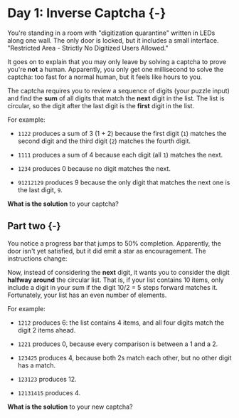 # Day 1: Inverse Captcha {-}

You're standing in a room with "digitization quarantine" written in LEDs along
one wall. The only door is locked, but it includes a small
interface. "Restricted Area - Strictly No Digitized Users Allowed."

It goes on to explain that you may only leave by solving a captcha to prove
you're **not** a human. Apparently, you only get one millisecond to solve the
captcha: too fast for a normal human, but it feels like hours to you.

The captcha requires you to review a sequence of digits (your puzzle input) and
find the **sum** of all digits that match the **next** digit in the list. The
list is circular, so the digit after the last digit is the **first** digit in
the list.

For example:

+ `1122` produces a sum of 3 (1 + 2) because the first digit (`1`) matches the
  second digit and the third digit (`2`) matches the fourth digit.

+ `1111` produces a sum of 4 because each digit (all `1`) matches the next.

+ `1234` produces 0 because no digit matches the next.

+ `91212129` produces 9 because the only digit that matches the next one is the
  last digit, `9`.

**What is the solution** to your captcha?

## Part two {-}

You notice a progress bar that jumps to 50% completion. Apparently, the door
isn't yet satisfied, but it did emit a star as encouragement. The instructions
change:

Now, instead of considering the **next** digit, it wants you to consider the digit
**halfway around** the circular list. That is, if your list contains 10 items, only
include a digit in your sum if the digit 10/2 = 5 steps forward matches
it. Fortunately, your list has an even number of elements.

For example:

+ `1212` produces 6: the list contains 4 items, and all four digits match the
  digit 2 items ahead.

+ `1221` produces 0, because every comparison is between a 1 and a 2.

+ `123425` produces 4, because both 2s match each other, but no other digit has
  a match.

+ `123123` produces 12.

+ `12131415` produces 4.

**What is the solution** to your new captcha?

